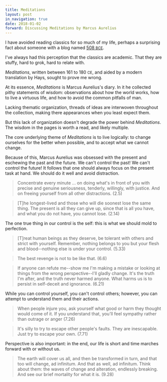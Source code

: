 ```yaml
---
title: Meditations
layout: post
in_navigation: true
date: 2018-01-02
forward: Discussing Meditations by Marcus Aurelius
---
```


I have avoided reading classics for so much of my life, perhaps a surprising fact about someone with a blog named [508 <small>BCE</small>](https://en.wikipedia.org/wiki/Athenian_democracy).

I've always had this perception that the classics are academic. That they are stuffy, hard to grok, hard to relate with.

*Meditations*, written between 161 to 180 <small>CE</small>, and aided by a modern translation by Hays, sought to prove me wrong.

At its essence, *Meditations* is Marcus Aurelius's diary. In it he collected pithy statements of wisdom: observations about how the world works, how to live a virtuous life, and how to avoid the common pitfalls of man.

Lacking thematic organization, threads of ideas are interwoven throughout the collection, making there appearances when you least expect them.

But this lack of organization doesn't degrade the power behind *Meditations*. The wisdom in the pages is worth a read, and likely multiple.

The core underlying theme of *Meditations* is to live logically: to change ourselves for the better when possible, and to accept what we cannot change.

Because of this, Marcus Aurelius was obsessed with the present and eschewing the past and the future. We can't control the past! We can't control the future! It follows that one should always focus on the present task at hand. We should do it well and avoid distraction.

> Concentrate every minute ... on doing what's in front of you with precise and genuine seriousness, tenderly, willingly, with justice. And on freeing yourself from all other distractions. (2.5)

> [T]he longest-lived and those who will die soonest lose the same thing. The present is all they can give up, since that is all you have, and what you do not have, you cannot lose. (2.14)

The one true thing in our control is the self: this is what we should mold to perfection.

> [T]reat human beings as they deserve, be tolerant with others and strict with yourself. Remember, nothing belongs to you but your flesh and blood--nothing else is under your control. (5.33)

> The best revenge is not to be like that. (6.6)

> If anyone can refute me--show me I'm making a mistake or looking at things from the wrong perspective--I'll gladly change. It's the truth I'm after, and the truth never harmed anyone. What harms us is to persist in self-deceit and ignorance. (6.21)

While you can control yourself, you can't control others; however, you can attempt to understand them and their actions.

> When people injure you, ask yourself what good or harm they thought would come of it. If you understand that, you'll feel sympathy rather than outrage or anger (7.26)

> It's silly to try to escape other people's faults. They are inescapable. Just try to escape your own. (7.71)

Perspective is also important: in the end, our life is short and time marches forward with or without us.

> The earth will cover us all, and then be transformed in turn, and that too will change, ad infinitum. And that as well, ad infinitum. Think about them: the waves of change and alteration, endlessly breaking. And see our brief mortality for what it is. (9.28)
